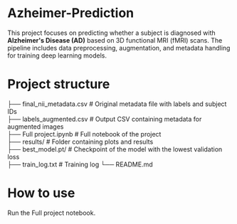 # Azheimer-Prediction
This project focuses on predicting whether a subject is diagnosed with **Alzheimer's Disease (AD)** based on 3D functional MRI (fMRI) scans. The pipeline includes data preprocessing, augmentation, and metadata handling for training deep learning models.

# Project structure
├── final_nii_metadata.csv # Original metadata file with labels and subject IDs  
├── labels_augmented.csv # Output CSV containing metadata for augmented images  
├── Full project.ipynb # Full notebook of the project  
├── results/ # Folder containing plots and results  
├── best_model.pt/ # Checkpoint of the model with the lowest validation loss  
├── train_log.txt # Training log 
└── README.md

# How to use
Run the Full project notebook. 
